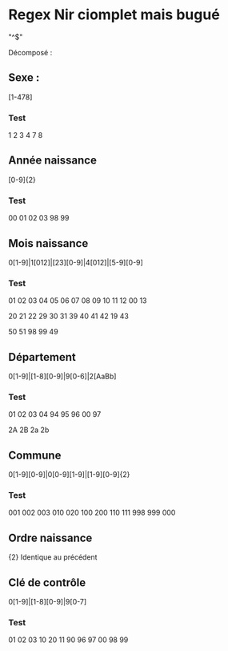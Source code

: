 # Regex Nir ciomplet mais bugué
"^$"

Décomposé :
## Sexe :
[1-478]
### Test
1
2
3
4
7
8

## Année naissance
[0-9]{2}
### Test
00
01
02
03
98
99

## Mois naissance
0[1-9]|1[012]|[23][0-9]|4[012]|[5-9][0-9]
### Test
01 02 03 04 05 06 07 08 09 10 11 12 
00 13

20 21 22  29 30 31 39 40 41 42 
19 43 

50 51 98 99
49

## Département
0[1-9]|[1-8][0-9]|9[0-6]|2[AaBb]
### Test
01 02 03 04 94 95 96 
00 97

2A 2B 2a 2b

## Commune 
0[1-9][0-9]|0[0-9][1-9]|[1-9][0-9]{2}
### Test
001 002 003 010 020 100 200 110 111 998 999
000

## Ordre naissance
{2}
Identique au précédent

## Clé de contrôle
0[1-9]|[1-8][0-9]|9[0-7]
### Test
01 02 03 10 20 11 90 96 97
00 98 99
